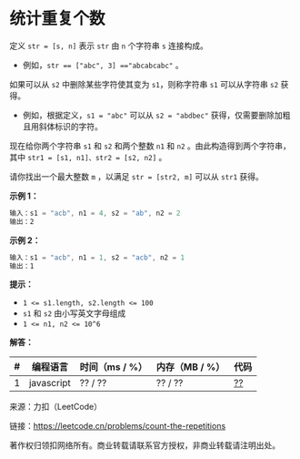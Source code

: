 # 统计重复个数

定义 `str = [s, n]` 表示 `str` 由 `n` 个字符串 `s` 连接构成。

- 例如，`str == ["abc", 3] =="abcabcabc"` 。

如果可以从 `s2` 中删除某些字符使其变为 `s1`，则称字符串 `s1` 可以从字符串 `s2` 获得。

- 例如，根据定义，`s1 = "abc"` 可以从 `s2 = "abdbec"` 获得，仅需要删除加粗且用斜体标识的字符。

现在给你两个字符串 `s1` 和 `s2` 和两个整数 `n1` 和 `n2` 。由此构造得到两个字符串，其中 `str1 = [s1, n1]、str2 = [s2, n2]` 。

请你找出一个最大整数 `m` ，以满足 `str = [str2, m]` 可以从 `str1` 获得。

**示例 1：**

``` javascript
输入：s1 = "acb", n1 = 4, s2 = "ab", n2 = 2
输出：2
```

**示例 2：**

``` javascript
输入：s1 = "acb", n1 = 1, s2 = "acb", n2 = 1
输出：1
```

**提示：**

- `1 <= s1.length, s2.length <= 100`
- `s1` 和 `s2` 由小写英文字母组成
- `1 <= n1, n2 <= 10^6`

**解答：**

**#**|**编程语言**|**时间（ms / %）**|**内存（MB / %）**|**代码**
--|--|--|--|--
1|javascript|?? / ??|?? / ??|[??](./javascript/ac_v1.js)

来源：力扣（LeetCode）

链接：https://leetcode.cn/problems/count-the-repetitions

著作权归领扣网络所有。商业转载请联系官方授权，非商业转载请注明出处。
